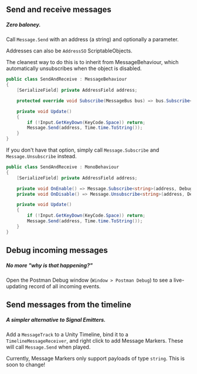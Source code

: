 ## Send and receive messages
##### Zero baloney.

Call `Message.Send` with an address (a string) and optionally a parameter.

Addresses can also be `AddressSO` ScriptableObjects.

The cleanest way to do this is to inherit from MessageBehaviour, which automatically unsubscribes when the object is disabled.

```cs
public class SendAndReceive : MessageBehaviour
{
    [SerializeField] private AddressField address;

    protected override void Subscribe(MessageBus bus) => bus.Subscribe<string>(address, Debug.Log);

    private void Update()
    {
        if (!Input.GetKeyDown(KeyCode.Space)) return;
        Message.Send(address, Time.time.ToString());
    }
}
```

If you don't have that option, simply call `Message.Subscribe` and `Message.Unsubscribe` instead.

```cs
public class SendAndReceive : MonoBehaviour
{
    [SerializeField] private AddressField address;

    private void OnEnable() => Message.Subscribe<string>(address, Debug.Log);
	private void OnDisable() => Message.Unsubscribe<string>(address, Debug.Log);

    private void Update()
    {
        if (!Input.GetKeyDown(KeyCode.Space)) return;
        Message.Send(address, Time.time.ToString());
    }
}
```

## Debug incoming messages
##### No more "why is that happening?"

Open the Postman Debug window (`Window > Postman Debug`) to see a live-updating record of all incoming events.

## Send messages from the timeline
##### A simpler alternative to Signal Emitters.

Add a `MessageTrack` to a Unity Timeline, bind it to a `TimelineMessageReceiver`, and right click to add Message Markers. These will call `Message.Send` when played.

Currently, Message Markers only support payloads of type `string`. This is soon to change!